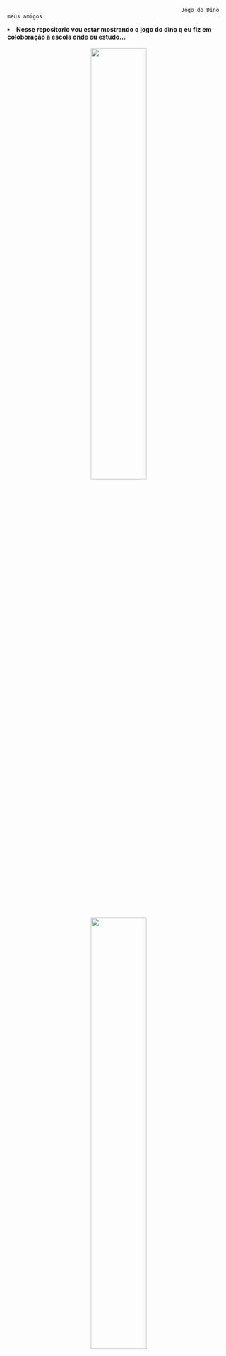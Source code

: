                                                            Jogo do Dino meus amigos
     
   <li> <b>Nesse repositorio vou estar mostrando o jogo do dino q eu fiz em coloboração a escola onde eu estudo...

<div  align="center">
  <br>
<img src="https://cdn.discordapp.com/attachments/960041863891521606/985667992677412914/unknown.png" width="50%" />
<br>
  <br>
  <img src="https://cdn.discordapp.com/attachments/960041863891521606/985668050294550538/unknown.png" width="50%" />
<li> Imagem da tela de login produzida.</i> Confira a página do projeto <a href="https://lxrdknowkill.github.io/DIno-testing/" target="_blank">Nesse link</a>
<hr>
</div>
